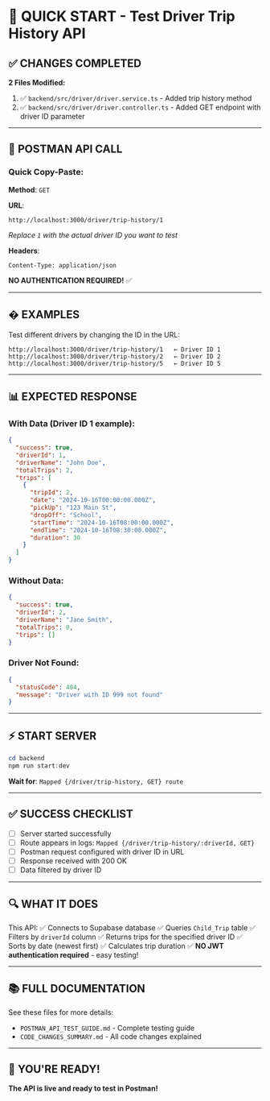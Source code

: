 # 🚀 QUICK START - Test Driver Trip History API

## ✅ CHANGES COMPLETED

**2 Files Modified:**
1. ✅ `backend/src/driver/driver.service.ts` - Added trip history method
2. ✅ `backend/src/driver/driver.controller.ts` - Added GET endpoint with driver ID parameter

---

## 🎯 POSTMAN API CALL

### **Quick Copy-Paste:**

**Method**: `GET`

**URL**: 
```
http://localhost:3000/driver/trip-history/1
```
*Replace `1` with the actual driver ID you want to test*

**Headers**: 
```
Content-Type: application/json
```

**NO AUTHENTICATION REQUIRED!** ✅

---

## � EXAMPLES

Test different drivers by changing the ID in the URL:

```
http://localhost:3000/driver/trip-history/1   ← Driver ID 1
http://localhost:3000/driver/trip-history/2   ← Driver ID 2
http://localhost:3000/driver/trip-history/5   ← Driver ID 5
```

---

## 📊 EXPECTED RESPONSE

### **With Data (Driver ID 1 example):**
```json
{
  "success": true,
  "driverId": 1,
  "driverName": "John Doe",
  "totalTrips": 2,
  "trips": [
    {
      "tripId": 2,
      "date": "2024-10-16T00:00:00.000Z",
      "pickUp": "123 Main St",
      "dropOff": "School",
      "startTime": "2024-10-16T08:00:00.000Z",
      "endTime": "2024-10-16T08:30:00.000Z",
      "duration": 30
    }
  ]
}
```

### **Without Data:**
```json
{
  "success": true,
  "driverId": 2,
  "driverName": "Jane Smith",
  "totalTrips": 0,
  "trips": []
}
```

### **Driver Not Found:**
```json
{
  "statusCode": 404,
  "message": "Driver with ID 999 not found"
}
```

---

## ⚡ START SERVER

```powershell
cd backend
npm run start:dev
```

**Wait for**: `Mapped {/driver/trip-history, GET} route`

---

## ✅ SUCCESS CHECKLIST

- [ ] Server started successfully
- [ ] Route appears in logs: `Mapped {/driver/trip-history/:driverId, GET}`
- [ ] Postman request configured with driver ID in URL
- [ ] Response received with 200 OK
- [ ] Data filtered by driver ID

---

## 🔍 WHAT IT DOES

This API:
✅ Connects to Supabase database
✅ Queries `Child_Trip` table
✅ Filters by `driverId` column
✅ Returns trips for the specified driver ID
✅ Sorts by date (newest first)
✅ Calculates trip duration
✅ **NO JWT authentication required** - easy testing!

---

## 📚 FULL DOCUMENTATION

See these files for more details:
- `POSTMAN_API_TEST_GUIDE.md` - Complete testing guide
- `CODE_CHANGES_SUMMARY.md` - All code changes explained

---

## 🎉 YOU'RE READY!

**The API is live and ready to test in Postman!**
